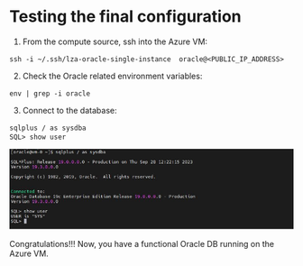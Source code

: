 # Testing the final configuration


1. From the compute source, ssh into the Azure VM:
```
ssh -i ~/.ssh/lza-oracle-single-instance  oracle@<PUBLIC_IP_ADDRESS>
```

2. Check the Oracle related environment variables:
```
env | grep -i oracle
```

3. Connect to the database:
```
sqlplus / as sysdba
SQL> show user
```

<img src="../media/test.jpg" />


Congratulations!!! Now, you have a functional Oracle DB running on the Azure VM.